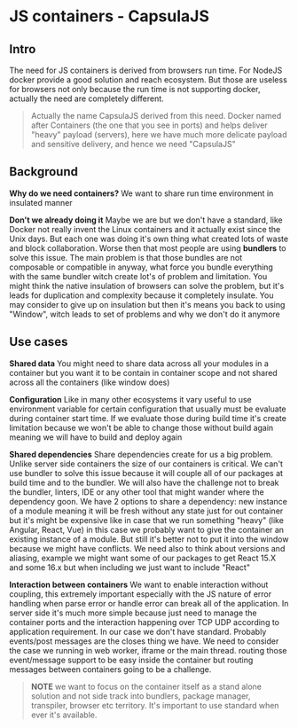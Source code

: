 # JS containers - CapsulaJS
## Intro
The need for JS containers is derived from browsers run time. For NodeJS docker provide a good solution and reach ecosystem. But those are useless for browsers not only because the run time is not supporting docker, actually the need are completely different. 

> Actually the name CapsulaJS derived from this need.
Docker named after Containers (the one that you see in ports) and helps deliver "heavy" payload (servers), here we have much more delicate payload and sensitive delivery, and hence we need "CapsulaJS"

## Background
**Why do we need containers?**
We want to share run time environment in insulated manner

**Don't we already doing it**
Maybe we are but we don't have a standard, like Docker not really invent the Linux containers and it actually exist since the Unix days. But each one was doing it's own thing what created lots of waste and block collaboration.
Worse then that most people are using **bundlers** to solve this issue. The main problem is that those bundles are not composable or compatible in anyway, what force you bundle everything with the same bundler witch create lot's of problem and limitation. 
You might think the native insulation of browsers can solve the problem, but it's leads for duplication and complexity because it completely insulate. You may consider to give up on insulation but then it's means you back to using "Window", witch leads to set of problems and why we don't do it anymore

## Use cases
**Shared data**
You might need to share data across all your modules in a container but you want it to be contain in container scope and not shared across all the containers (like window does)

**Configuration**
Like in many other ecosystems it vary useful to use environment variable for certain configuration that usually must be evaluate during container start time. If we evaluate those during build time it's create limitation because we won't be able to change those without build again meaning we will have to build and deploy again

**Shared dependencies**
Share dependencies create for us a big problem. Unlike server side containers the size of our containers is critical. We can't use bundler to solve this issue because it will couple all of our packages at build time and to the bundler. We will also have the challenge not to break the bundler, linters, IDE or any other tool that might wander where the dependency goon. We have 2 options to share a dependency: new instance of a module meaning it will be fresh without any state just for out container but it's might be expensive like in case that we run something "heavy" (like Angular, React, Vue)  in this case we probably want to give the container an existing instance of a module. But still it's better not to put it into the window because we might have conflicts. We need also to think about versions and aliasing, example we might want some of our packages to get React 15.X and some 16.x but when including we just want to include "React"

**Interaction between containers**
We want to enable interaction without coupling, this extremely important especially with the JS nature of error handling when parse error or handle error can break all of the application. In server side it's much more simple because just need to manage the container ports and the interaction happening over TCP UDP according to application requirement. In our case we don't have standard. Probably events/post messages are the closes thing we have. We need to consider the case we running in web worker, iframe or the main thread. routing those event/message support to be easy inside the container but routing messages between containers going to be a challenge. 

> **NOTE** we want to focus on the container itself as a stand alone solution and not side track into bundlers, package manager, transpiler, browser etc  territory. It's important to use standard when ever it's available.